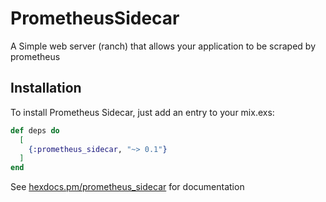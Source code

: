 # PrometheusSidecar

A Simple web server (ranch) that allows your application to be scraped by prometheus

## Installation

To install Prometheus Sidecar, just add an entry to your mix.exs:

```elixir
def deps do
  [
    {:prometheus_sidecar, "~> 0.1"}
  ]
end
```

See [hexdocs.pm/prometheus_sidecar](http://http://hexdocs.pm/prometheus_sidecar) for documentation

